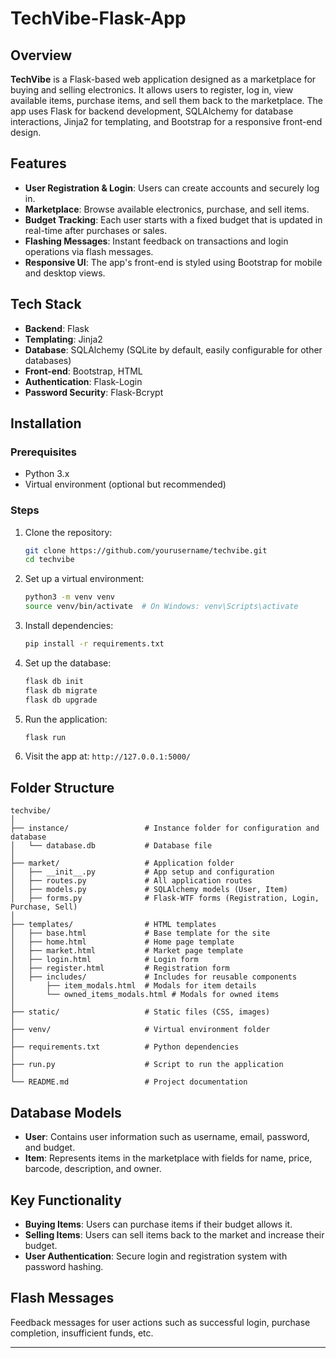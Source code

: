 # TechVibe-Flask-App

## Overview

**TechVibe** is a Flask-based web application designed as a marketplace for buying and selling electronics. It allows users to register, log in, view available items, purchase items, and sell them back to the marketplace. The app uses Flask for backend development, SQLAlchemy for database interactions, Jinja2 for templating, and Bootstrap for a responsive front-end design.

## Features

- **User Registration & Login**: Users can create accounts and securely log in.
- **Marketplace**: Browse available electronics, purchase, and sell items.
- **Budget Tracking**: Each user starts with a fixed budget that is updated in real-time after purchases or sales.
- **Flashing Messages**: Instant feedback on transactions and login operations via flash messages.
- **Responsive UI**: The app's front-end is styled using Bootstrap for mobile and desktop views.

## Tech Stack

- **Backend**: Flask
- **Templating**: Jinja2
- **Database**: SQLAlchemy (SQLite by default, easily configurable for other databases)
- **Front-end**: Bootstrap, HTML
- **Authentication**: Flask-Login
- **Password Security**: Flask-Bcrypt

## Installation

### Prerequisites
- Python 3.x
- Virtual environment (optional but recommended)

### Steps
1. Clone the repository:
   ```bash
   git clone https://github.com/yourusername/techvibe.git
   cd techvibe
   ```

2. Set up a virtual environment:
   ```bash
   python3 -m venv venv
   source venv/bin/activate  # On Windows: venv\Scripts\activate
   ```

3. Install dependencies:
   ```bash
   pip install -r requirements.txt
   ```

4. Set up the database:
   ```bash
   flask db init
   flask db migrate
   flask db upgrade
   ```

5. Run the application:
   ```bash
   flask run
   ```

6. Visit the app at: `http://127.0.0.1:5000/`

## Folder Structure
```
techvibe/
│
├── instance/                 # Instance folder for configuration and database
│   └── database.db           # Database file
│
├── market/                   # Application folder
│   ├── __init__.py           # App setup and configuration
│   ├── routes.py             # All application routes
│   ├── models.py             # SQLAlchemy models (User, Item)
│   ├── forms.py              # Flask-WTF forms (Registration, Login, Purchase, Sell)
│
├── templates/                # HTML templates
│   ├── base.html             # Base template for the site
│   ├── home.html             # Home page template
│   ├── market.html           # Market page template
│   ├── login.html            # Login form
│   ├── register.html         # Registration form
│   ├── includes/             # Includes for reusable components
│       ├── item_modals.html  # Modals for item details
│       └── owned_items_modals.html # Modals for owned items
│
├── static/                   # Static files (CSS, images)
│
├── venv/                     # Virtual environment folder
│
├── requirements.txt          # Python dependencies
│
├── run.py                    # Script to run the application
│
└── README.md                 # Project documentation
```





## Database Models

- **User**: Contains user information such as username, email, password, and budget.
- **Item**: Represents items in the marketplace with fields for name, price, barcode, description, and owner.

## Key Functionality

- **Buying Items**: Users can purchase items if their budget allows it.
- **Selling Items**: Users can sell items back to the market and increase their budget.
- **User Authentication**: Secure login and registration system with password hashing.

## Flash Messages

Feedback messages for user actions such as successful login, purchase completion, insufficient funds, etc.

---
